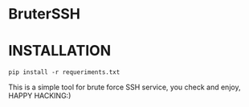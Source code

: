 # BruterSSH

# INSTALLATION
    pip install -r requeriments.txt

This is a simple tool for brute force SSH service, you check and enjoy, HAPPY HACKING:)

